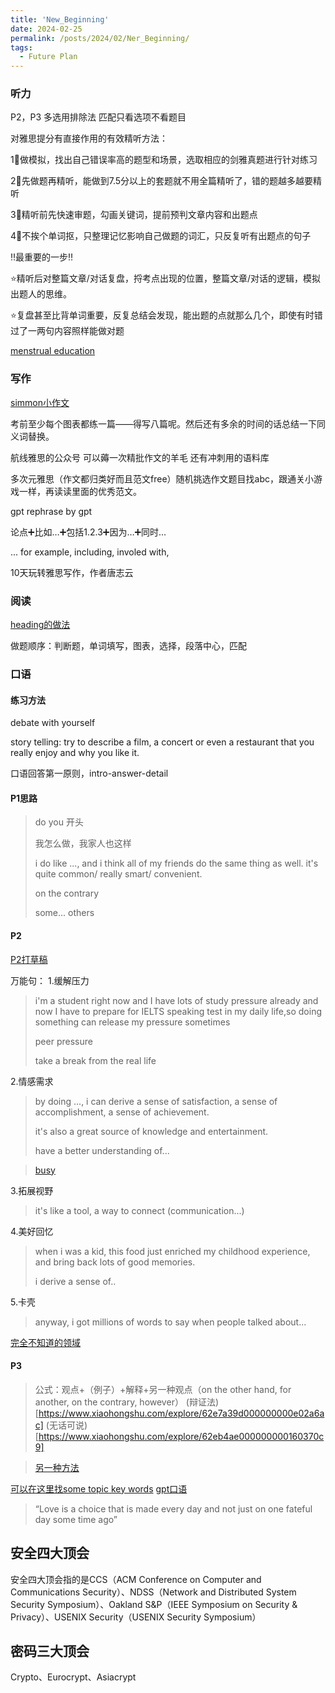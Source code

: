 ```yaml
---
title: 'New_Beginning'
date: 2024-02-25
permalink: /posts/2024/02/Ner_Beginning/
tags:
  - Future Plan
---
```



### 听力
P2，P3 多选用排除法 匹配只看选项不看题目

对雅思提分有直接作用的有效精听方法：

1⃣️做模拟，找出自己错误率高的题型和场景，选取相应的剑雅真题进行针对练习

2⃣️先做题再精听，能做到7.5分以上的套题就不用全篇精听了，错的题越多越要精听

3⃣️精听前先快速审题，勾画关键词，提前预判文章内容和出题点

4⃣️不挨个单词抠，只整理记忆影响自己做题的词汇，只反复听有出题点的句子

‼️最重要的一步‼️

⭐️精听后对整篇文章/对话复盘，捋考点出现的位置，整篇文章/对话的逻辑，模拟出题人的思维。

⭐️复盘甚至比背单词重要，反复总结会发现，能出题的点就那么几个，即使有时错过了一两句内容照样能做对题

[menstrual education](https://www.xiaohongshu.com/explore/65bb7338000000001100e7ca)

### 写作
[simmon小作文](https://www.xiaohongshu.com/explore/6205fa8a0000000021035dd5?app_platform=android&app_version=8.19.0&author_share=1&ignoreEngage=true&share_from_user_hidden=true&type=normal&xhsshare=CopyLink&appuid=61faba5d0000000021027a93&apptime=1703810998)

考前至少每个图表都练一篇——得写八篇呢。然后还有多余的时间的话总结一下同义词替换。

航线雅思的公众号 可以薅一次精批作文的羊毛 还有冲刺用的语料库

多次元雅思（作文都归类好而且范文free）随机挑选作文题目找abc，跟通关小游戏一样，再读读里面的优秀范文。

gpt rephrase by gpt

论点➕比如…➕包括1.2.3➕因为…➕同时…

... for example, including, involed with, 

10天玩转雅思写作，作者唐志云


### 阅读
[heading的做法](https://www.xiaohongshu.com/explore/62e48fc2000000002402b858)



做题顺序：判断题，单词填写，图表，选择，段落中心，匹配

### 口语

#### 练习方法

debate with yourself



story telling: try to describe a film, a concert or even a restaurant that you really enjoy and why you like it.



口语回答第一原则，intro-answer-detail

#### P1思路

> do you 开头
>
> 我怎么做，我家人也这样
>
> i do like ..., and i think all of my friends do the same thing as well. it's quite common/ really smart/ convenient.
>
> on the contrary
>
> some... others





#### P2

[P2打草稿](https://www.xiaohongshu.com/explore/64eda1b6000000001f03be94)

万能句：
1.缓解压力

> i'm a student right now and I have lots of study pressure already and now I have to prepare for IELTS speaking test in my daily life,so doing something can release my pressure sometimes
>
> peer pressure
>
> take a break from the real life



2.情感需求

> by doing ..., i can derive a sense of satisfaction, a sense of accomplishment, a sense of achievement.
>
> it's also a great source of knowledge and entertainment.
>
> have a better understanding of...

> [busy](https://www.xiaohongshu.com/explore/6237e60a0000000021034d9d)



3.拓展视野

> it's like a tool, a way to connect (communication...)

4.美好回忆

> when i was a kid, this food just enriched my childhood experience, and bring back lots of good memories.
>
> i derive a sense of..

5.卡壳

> anyway, i got millions of words to say when people talked about...

[完全不知道的领域](https://www.xiaohongshu.com/explore/62eb4ae000000000160370c9)



#### P3

> 公式：观点+（例子）+解释+另一种观点（on the other hand,  for another, on the contrary, however）
(辩证法)[https://www.xiaohongshu.com/explore/62e7a39d000000000e02a6ac]
(无话可说)[https://www.xiaohongshu.com/explore/62eb4ae000000000160370c9]

> [另一种方法](https://www.xiaohongshu.com/explore/62e7a39d000000000e02a6ac)


[可以在这里找some topic key words](https://www.xiaohongshu.com/user/profile/5cfcdc6c000000001800c90f)
[gpt口语](https://www.xiaohongshu.com/explore/655cf1e80000000033005895)


> “Love is a choice that is made every day and not just on one fateful day some time ago”


## 安全四大顶会
安全四大顶会指的是CCS（ACM Conference on Computer and Communications Security）、NDSS（Network and Distributed System Security Symposium）、Oakland S&P（IEEE Symposium on Security & Privacy）、USENIX Security（USENIX Security Symposium）

## 密码三大顶会
Crypto、Eurocrypt、Asiacrypt
